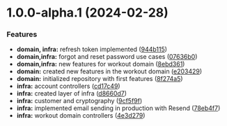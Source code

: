 # 1.0.0-alpha.1 (2024-02-28)


### Features

* **domain, infra:** refresh token implemented ([944b115](https://github.com/ClaudionorOjr/gym_server/commit/944b11520bdea76e348ee89aa3b1d42e756b7588))
* **domain,infra:** forgot and reset password use cases ([07636b0](https://github.com/ClaudionorOjr/gym_server/commit/07636b06b2a9579f011e7c8ae2fbcac47b4ef0e9))
* **domain,infra:** new features for workout domain ([8ebd361](https://github.com/ClaudionorOjr/gym_server/commit/8ebd36185af1b6a121667f3f115d93de5a48e521))
* **domain:** created new features in the workout domain ([e203429](https://github.com/ClaudionorOjr/gym_server/commit/e2034293e2bba8ed80284191563969da3fbfbd54))
* **domain:** initialized repository with first features ([8f274a5](https://github.com/ClaudionorOjr/gym_server/commit/8f274a5ff27f541f78e31be6438b46f089a2e026))
* **infra:** account controllers ([cd17c49](https://github.com/ClaudionorOjr/gym_server/commit/cd17c4900589ddd5f80169ead7d9e418b5bc14b7))
* **infra:** created layer of infra ([d8660d7](https://github.com/ClaudionorOjr/gym_server/commit/d8660d75f2c6dcfda1d77ed265e687c85224caaa))
* **infra:** customer and cryptography ([9cf5f9f](https://github.com/ClaudionorOjr/gym_server/commit/9cf5f9f5004511e676bdde84dfca7fd87815936b))
* **infra:** implemented email sending in production with Resend ([78eb4f7](https://github.com/ClaudionorOjr/gym_server/commit/78eb4f7c448d1d65f04b7e92c541f26a8341b7c2))
* **infra:** workout domain controllers ([4e3d279](https://github.com/ClaudionorOjr/gym_server/commit/4e3d27982900b2f2d696d5537bb11c2f08c939cd))
